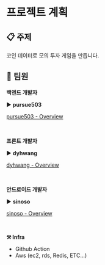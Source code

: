 # 프로젝트 계획

## 📋 주제

코인 데이터로 모의 투자 게임을 만듭니다.

## 🏢 팀원

**백엔드 개발자**

▶️ **pursue503**

[pursue503 - Overview](https://github.com/pursue503)

<br>

**프론트 개발자**

▶️ **dyhwang**

[dyhwang - Overview]([https://github.com/Wony-Lee](https://github.com/DaeyoungHwang))


<br>

**안드로이드 개발자**

▶️ **sinoso**

[sinoso - Overview](https://github.com/sinoso)

<br>

**⚒️ Infra**

- Github Action
- Aws (ec2, rds, Redis, ETC...)


